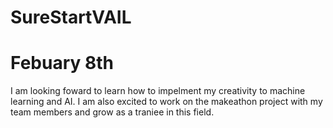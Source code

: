 # SureStartVAIL
# Febuary 8th
  I am looking foward to learn how to impelment my creativity to machine learning and AI. I am also excited to work on the makeathon project with my team members and grow as a traniee in this field.
